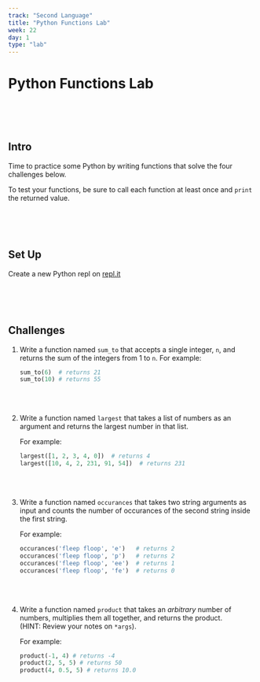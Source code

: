 ```yaml
---
track: "Second Language"
title: "Python Functions Lab"
week: 22
day: 1
type: "lab"
---
```


# Python Functions Lab

<br>
<br>
<br>

## Intro

Time to practice some Python by writing functions that solve the four challenges below.

To test your functions, be sure to call each function at least once and `print` the returned value.

<br>
<br>
<br>

## Set Up

Create a new Python repl on [repl.it](https://repl.it)

<br>
<br>
<br>

## Challenges

1.  Write a function named `sum_to` that accepts a single integer, `n`, and returns the sum of the integers from 1 to `n`.
    For example:

    ```python
    sum_to(6)  # returns 21
    sum_to(10) # returns 55
    ```

<br>
<br>

2.  Write a function named `largest` that takes a list of numbers as an argument and returns the largest number in that list.

    For example:

    ```python
    largest([1, 2, 3, 4, 0])  # returns 4
    largest([10, 4, 2, 231, 91, 54])  # returns 231
    ```

<br>
<br>

3. Write a function named `occurances` that takes two string arguments as input and counts the number of occurances of the second string inside the first string.

   For example:

   ```python
   occurances('fleep floop', 'e')   # returns 2
   occurances('fleep floop', 'p')   # returns 2
   occurances('fleep floop', 'ee')  # returns 1
   occurances('fleep floop', 'fe')  # returns 0
   ```

<br>
<br>

4. Write a function named `product` that takes an _arbitrary_ number of numbers, multiplies them all together, and returns the product.<br>(HINT: Review your notes on `*args`).

   For example:

   ```python
   product(-1, 4) # returns -4
   product(2, 5, 5) # returns 50
   product(4, 0.5, 5) # returns 10.0
   ```

<!-- 
<br>
<br>
<br>
<br>


## Solution 

[Here's some possible solutions to these](https://repl.it/@DanielJS/Python-Functions-Lab-Solutions) (don't peek unless you absolutely have to!) 
->

